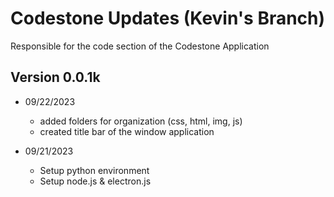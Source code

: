 # Codestone Updates (Kevin's Branch)

Responsible for the code section of the Codestone Application

## Version 0.0.1k

- 09/22/2023
    - added folders for organization (css, html, img, js)
    - created title bar of the window application

- 09/21/2023
    - Setup python environment
    - Setup node.js & electron.js
